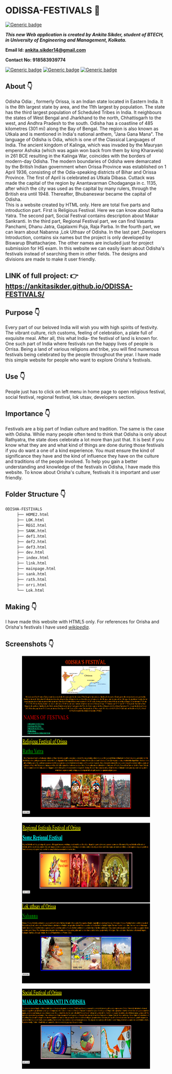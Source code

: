 # ODISSA-FESTIVALS :star_struck:

[![Generic badge](https://img.shields.io/badge/advance-html5-red)](https://shields.io/) 

***This new Web application is created by Ankita Sikder, student of BTECH, in University of Engineering and Management, Kolkata.***

**Email Id: ankita.sikder14@gmail.com** 

**Contact No: 918583939774** 


[![Generic badge](https://img.shields.io/badge/contact%20me-facebook-blue)](https://www.facebook.com/ankita.sikder.104) [![Generic badge](https://img.shields.io/badge/visit%20my%20projects%20-github-brightgreen)](https://github.com/ankitasikder) [![Generic badge](https://img.shields.io/badge/Contact%20me-Instagram-ff69b4)](https://www.instagram.com/ankita.sikder14)

## About :point_down: 
Odisha Odia: , formerly Orissa, is an Indian state located in Eastern India. It is the 8th largest state by area, and the 11th largest by population. The state has the third largest population of Scheduled Tribes in India. It neighbours the states of West Bengal and Jharkhand to the north, Chhattisgarh to the west, and Andhra Pradesh to the south. Odisha has a coastline of 485 kilometres (301 mi) along the Bay of Bengal. The region is also known as Utkala and is mentioned in India's national anthem, "Jana Gana Mana". The language of Odisha is Odia, which is one of the Classical Languages of India.
The ancient kingdom of Kalinga, which was invaded by the Mauryan emperor Ashoka (which was again won back from them by king Kharavela) in 261 BCE resulting in the Kalinga War, coincides with the borders of modern-day Odisha. The modern boundaries of Odisha were demarcated by the British Indian government when Orissa Province was established on 1 April 1936, consisting of the Odia-speaking districts of Bihar and Orissa Province. The first of April is celebrated as Utkala Dibasa. Cuttack was made the capital of the region by Anantavarman Chodaganga in c. 1135, after which the city was used as the capital by many rulers, through the British era until 1948. Thereafter, Bhubaneswar became the capital of Odisha.<br>
This is a website created by HTML only. Here are total five parts and introduction part. First is Religious Festival. Here we can know about Ratha Yatra. The second part, Social Festival contains description about Makar Sankranti. In the third part, Regional Festival part, we can find Vasanta Panchami, Dhanu Jatra, Gajalaxmi Puja, Raja Parba. In the fourth part, we can learn about Nabanna ,Lok Uthsav of Odisha. In the last part ,Developers Introduction, contains six names but the project is only developed by Biswarup Bhattacharjee. The other names are included just for project submission for HS exam. In this website we can easily learn about Odisha's festivals instead of searching them in other fields. The designs and divisions are made to make it user friendly.
## LINK of full project: :point_right: https://ankitasikder.github.io/ODISSA-FESTIVALS/
## Purpose :point_down:
Every part of our beloved India will wish you with high spirits of festivity. The vibrant culture, rich customs, feeling of celebration, a plate full of exquisite meal. After all, this what India- the festival of land is known for. One such part of India where festivals run the happy lives of people is Orrisa. Being a land of various religions and tribe, you will find numerous festivals being celebrated by the people throughout the year. I have made this simple website for people who want to explore Orisha's festivals.
## Use :point_down:
People just has to click on left menu in home page to open religious festival, social festival, regional festival, lok utsav, developers section.
## Importance :point_down:
Festivals are a big part of Indian culture and tradition. The same is the case with Odisha. While many people often tend to think that Odisha is only about Rathyatra, the state does celebrate a lot more than just that. It is best if you know what they are and what kind of things are done during those festivals if you do want a one of a kind experience. You must ensure the kind of significance they have and the kind of influence they have on the culture and traditions of the people involved. To help you gain a better understanding and knowledge of the festivals in Odisha, I have made this website. To know about Orisha's culture, festivals it is important and user friendly.
## Folder Structure :point_down:
```bash
ODISHA-FESTIVALS
     ├── HOME2.html
     ├── LOK.html
     ├── REGI.html
     ├── SANK.html
     ├── def1.html
     ├── def2.html
     ├── def3.html
     ├── dev.html
     ├── index.html
     ├── link.html
     ├── mainpage.html
     ├── sank.html
     ├── rath.html
     ├── orri.html
     └── Lok.html
 ```               
## Making :point_down:
I have made this website with HTML5 only. For references for Orisha and Orisha's festivals I have used *[wikipedia](https://en.wikipedia.org/wiki/Festivals_of_Odisha)*.
## Screenshots :point_down: 
<div align="center">
 <a href="odi1.PNG"><img src="odi1.PNG" width="400" height= "250"></a> <a href="odi2.PNG"><img src="odi2.PNG" width="400" height= "250"></a>

<a href="odi3.PNG"><img src="odi3.PNG" width="400" height= "250"></a> <a href="odi4.PNG"><img src="odi4.PNG" width="400" height= "250"></a>

<a href="odi5.PNG"><img src="odi5.PNG" width="400" height= "250"></a>
</div>



